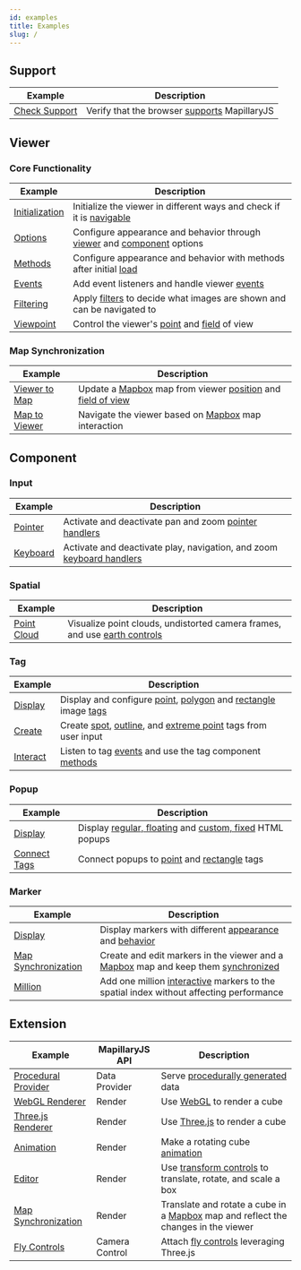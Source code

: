 ```yaml
---
id: examples
title: Examples
slug: /
---
```


## Support

| Example | Description |
| --- | --- |
| [Check Support](/examples/support) | Verify that the browser [supports](/api/modules/viewer#functions) MapillaryJS |

## Viewer

### Core Functionality

| Example | Description |
| --- | --- |
| [Initialization](/examples/viewer-initialization) | Initialize the viewer in different ways and check if it is [navigable](/api/classes/viewer.Viewer#isnavigable) |
| [Options](/examples/viewer-options) | Configure appearance and behavior through [viewer](/api/interfaces/viewer.vieweroptions) and [component](/api/interfaces/viewer.componentoptions) options |
| [Methods](/examples/viewer-methods) | Configure appearance and behavior with methods after initial [load](/api/classes/viewer.Viewer#on) |
| [Events](/examples/viewer-events) | Add event listeners and handle viewer [events](/api/modules/viewer#viewereventtype) |
| [Filtering](/examples/viewer-filters) | Apply [filters](/api/classes/viewer.Viewer#setfilter) to decide what images are shown and can be navigated to |
| [Viewpoint](/examples/viewer-coordinates) | Control the viewer's [point](/api/classes/viewer.Viewer#setcenter) and [field](/api/classes/viewer.Viewer#setzoom) of view |

### Map Synchronization

| Example | Description |
| --- | --- |
| [Viewer to Map](/examples/viewer-to-map) | Update a [Mapbox](https://docs.mapbox.com/mapbox-gl-js/api/) map from viewer [position](/api/classes/viewer.Viewer#getposition) and [field of view](/api/classes/viewer.Viewer#getfieldofview) |
| [Map to Viewer](/examples/viewer-from-map) | Navigate the viewer based on [Mapbox](https://docs.mapbox.com/mapbox-gl-js/api/) map interaction |

## Component

### Input

| Example | Description |
| --- | --- |
| [Pointer](/examples/component-pointer) | Activate and deactivate pan and zoom [pointer handlers](/api/classes/component.pointercomponent#accessors) |
| [Keyboard](/examples/component-keyboard) | Activate and deactivate play, navigation, and zoom [keyboard handlers](/api/classes/component.keyboardcomponent#accessors) |

### Spatial

| Example | Description |
| --- | --- |
| [Point Cloud](/examples/component-spatial) | Visualize point clouds, undistorted camera frames, and use [earth controls](/api/enums/viewer.cameracontrols) |

### Tag

| Example | Description |
| --- | --- |
| [Display](/examples/component-tag) | Display and configure [point](/api/classes/component.pointgeometry), [polygon](https://mapillary.github.io/mapillary-js/api/classes/component.polygongeometry) and [rectangle](/api/classes/component.rectgeometry) image [tags](/api/classes/component.tag) |
| [Create](/examples/component-tag-create) | Create [spot](/api/classes/component.spottag), [outline](/api/classes/component.outlinetag), and [extreme point](/api/classes/component.extremepointtag) tags from user input |
| [Interact](/examples/component-tag-interact) | Listen to tag [events](/api/classes/component.tagcomponent#events) and use the tag component [methods](/api/classes/component.tagcomponent#methods) |

### Popup

| Example | Description |
| --- | --- |
| [Display](/examples/component-popup) | Display [regular, floating](/api/classes/component.popup) and [custom, fixed](/api/interfaces/component.popupoptions) HTML popups |
| [Connect Tags](/examples/component-popup-tag) | Connect popups to [point](/api/classes/component.popup#setbasicpoint) and [rectangle](/api/classes/component.popup#setbasicrect) tags |

### Marker

| Example | Description |
| --- | --- |
| [Display](/examples/component-marker) | Display markers with different [appearance](/api/interfaces/component.simplemarkeroptions) and [behavior](/api/classes/component.markercomponent#getmarkeridat) |
| [Map Synchronization](/examples/component-marker-map) | Create and edit markers in the viewer and a [Mapbox](https://docs.mapbox.com/mapbox-gl-js/api/) map and keep them [synchronized](/api/classes/component.markercomponent#on) |
| [Million](/examples/component-marker-million) | Add one million [interactive](/api/interfaces/component.simplemarkeroptions#interactive) markers to the spatial index without affecting performance |

## Extension

| Example | MapillaryJS API | Description |
| --- | --- | --- |
| [Procedural Provider](/examples/procedural-data-provider) | Data Provider | Serve [procedurally generated](https://en.wikipedia.org/wiki/Procedural_generation) data |
| [WebGL Renderer](/examples/webgl-renderer) | Render | Use [WebGL](https://developer.mozilla.org/en-US/docs/Web/API/WebGL_API) to render a cube |
| [Three.js Renderer](/examples/three-renderer) | Render | Use [Three.js](https://threejs.org/) to render a cube |
| [Animation](/examples/animation) | Render | Make a rotating cube [animation](https://developer.mozilla.org/en-US/docs/Web/API/WebGL_API/Tutorial/Animating_objects_with_WebGL) |
| [Editor](/examples/extend-editor) | Render | Use [transform controls](https://github.com/mrdoob/three.js/blob/r125/examples/jsm/controls/TransformControls.js) to translate, rotate, and scale a box |
| [Map Synchronization](/examples/extend-map-sync) | Render | Translate and rotate a cube in a [Mapbox](https://docs.mapbox.com/mapbox-gl-js/api/) map and reflect the changes in the viewer |
| [Fly Controls](/examples/fly-controls) | Camera Control | Attach [fly controls](https://github.com/mrdoob/three.js/blob/r127/examples/jsm/controls/FlyControls.js) leveraging Three.js |
